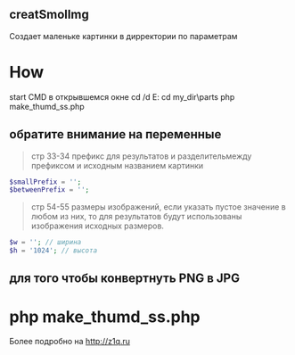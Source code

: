 creatSmolImg
--------------------
Создает маленьке картинки в дирректории по параметрам

# How
   start CMD
в открывшемся окне
   cd /d E:
   cd my_dir\parts
   php make_thumd_ss.php

## обратите внимание на переменные
> стр 33-34
> префикс для результатов и разделительмежду префиксом и исходным названием картинки
```php
$smallPrefix = '';
$betweenPrefix = ''; 
```

> стр 54-55
> размеры изображений, если указать пустое значение в любом из них, то для результатов будут использованы изображения исходных размеров.
```php
$w = ''; // ширина
$h = '1024'; // высота
```

## для того чтобы конвертнуть PNG в JPG

php make_thumd_ss.php
=======
Более подробно на http://z1q.ru
